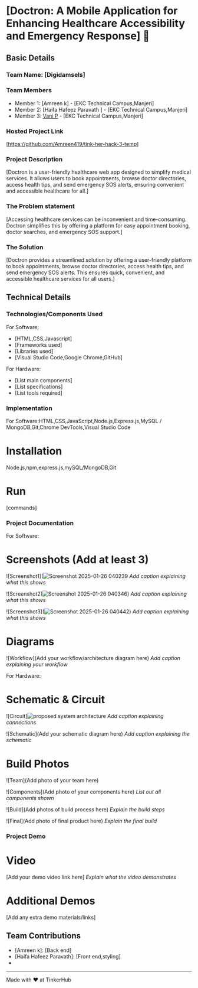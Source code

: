# [Doctron: A Mobile Application for Enhancing Healthcare Accessibility and Emergency Response] 🎯


## Basic Details
### Team Name: [Digidamsels]


### Team Members
- Member 1: [Amreen k] - [EKC Technical Campus,Manjeri]
- Member 2: [Haifa Hafeez Paravath ] - [EKC Technical Campus,Manjeri]
- Member 3: [Vani P] - [EKC Technical Campus,Manjeri]

### Hosted Project Link
[https://github.com/Amreen419/tink-her-hack-3-temp]

### Project Description
[Doctron is a user-friendly healthcare web app designed to simplify medical services. It allows users to book appointments, browse doctor directories, access health tips, and send emergency SOS alerts, ensuring convenient and accessible healthcare for all.]

### The Problem statement
[Accessing healthcare services can be inconvenient and time-consuming. Doctron simplifies this by offering a platform for easy appointment booking, doctor searches, and emergency SOS support.]

### The Solution
[Doctron provides a streamlined solution by offering a user-friendly platform to book appointments, browse doctor directories, access health tips, and send emergency SOS alerts. This ensures quick, convenient, and accessible healthcare services for all users.]

## Technical Details
### Technologies/Components Used
For Software:
- [HTML,CSS,Javascript]
- [Frameworks used]
- [Libraries used]
- [Visual Studio Code,Google Chrome,GitHub]

For Hardware:
- [List main components]
- [List specifications]
- [List tools required]

### Implementation
For Software:HTML,CSS,JavaScript,Node.js,Express.js,MySQL / MongoDB,Git,Chrome DevTools,Visual Studio Code
# Installation
Node.js,npm,express.js,mySQL/MongoDB,Git

# Run
[commands]

### Project Documentation
For Software:

# Screenshots (Add at least 3)
![Screenshot1](![Screenshot 2025-01-26 040239](https://github.com/user-attachments/assets/38d1d3ed-8a12-4bbe-9755-e6efac46a0e9)
*Add caption explaining what this shows*

![Screenshot2]![Screenshot 2025-01-26 040346](https://github.com/user-attachments/assets/37cddb0f-a02e-4d58-a2b6-ca6c16c9ec06))
*Add caption explaining what this shows*

![Screenshot3](![Screenshot 2025-01-26 040442](https://github.com/user-attachments/assets/ab67378b-06d4-4cab-9d75-372315272cf0))
*Add caption explaining what this shows*

# Diagrams
![Workflow](Add your workflow/architecture diagram here)
*Add caption explaining your workflow*

For Hardware:

# Schematic & Circuit
![Circuit]![proposed system architecture](https://github.com/user-attachments/assets/1f0c88e7-b19c-4c26-b257-fc14363b9fd9)
*Add caption explaining connections*

![Schematic](Add your schematic diagram here)
*Add caption explaining the schematic*

# Build Photos
![Team](Add photo of your team here)


![Components](Add photo of your components here)
*List out all components shown*

![Build](Add photos of build process here)
*Explain the build steps*

![Final](Add photo of final product here)
*Explain the final build*

### Project Demo
# Video
[Add your demo video link here]
*Explain what the video demonstrates*

# Additional Demos
[Add any extra demo materials/links]

## Team Contributions
- [Amreen k]: [Back end]
- [Haifa Hafeez Paravath]: [Front end,styling]
- [Vani p]: [Offerings] 

---
Made with ❤️ at TinkerHub
